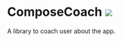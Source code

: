 # ComposeCoach [![](https://jitpack.io/v/vivekgupta4Git/Composecoach.svg)](https://jitpack.io/#vivekgupta4Git/Composecoach)

A library to coach user about the app. 
